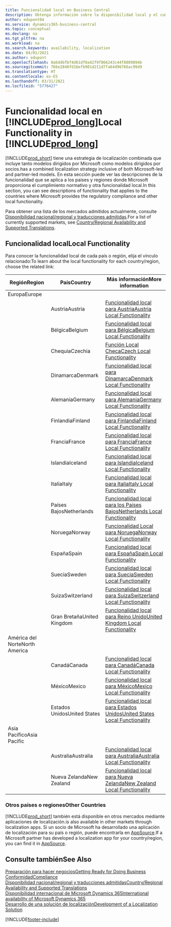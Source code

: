 ```yaml
---
title: Funcionalidad local en Business Central
description: Obtenga información sobre la disponibilidad local y el cumplimiento normativo de Business Central para los países o regiones donde Microsoft proporciona la funcionalidad local.
author: edupont04
ms.service: dynamics365-business-central
ms.topic: conceptual
ms.devlang: na
ms.tgt_pltfrm: na
ms.workload: na
ms.search.keywords: availability, localization
ms.date: 04/01/2021
ms.author: edupont
ms.openlocfilehash: 8a6d4bfbf4d61df0a42f9f866243c44f8809894b
ms.sourcegitcommit: 766e2840fd16efb901d211d7fa64d96766ac99d9
ms.translationtype: HT
ms.contentlocale: es-ES
ms.lasthandoff: 03/31/2021
ms.locfileid: "5776427"
---
```

# <a name="local-functionality-in-prod_long"></a><span data-ttu-id="5a353-103">Funcionalidad local en [!INCLUDE[prod_long](includes/prod_long.md)]</span><span class="sxs-lookup"><span data-stu-id="5a353-103">Local Functionality in [!INCLUDE[prod_long](includes/prod_long.md)]</span></span>

[!INCLUDE[prod_short](includes/prod_short.md)] <span data-ttu-id="5a353-104">tiene una estrategia de localización combinada que incluye tanto modelos dirigidos por Microsoft como modelos dirigidos por socios.</span><span class="sxs-lookup"><span data-stu-id="5a353-104">has a combined localization strategy inclusive of both Microsoft-led and partner-led models.</span></span> <span data-ttu-id="5a353-105">En esta sección puede ver las descripciones de la funcionalidad que se aplica a los países y regiones donde Microsoft proporciona el cumplimiento normativo y otra funcionalidad local.</span><span class="sxs-lookup"><span data-stu-id="5a353-105">In this section, you can see descriptions of functionality that applies to the countries where Microsoft provides the regulatory compliance and other local functionality.</span></span>  

<span data-ttu-id="5a353-106">Para obtener una lista de los mercados admitidos actualmente, consulte [Disponibilidad nacional/regional y traducciones admitidas](/dynamics365/business-central/dev-itpro/compliance/apptest-countries-and-translations?toc=/dynamics365/business-central/toc.json).</span><span class="sxs-lookup"><span data-stu-id="5a353-106">For a list of currently supported markets, see [Country/Regional Availability and Supported Translations](/dynamics365/business-central/dev-itpro/compliance/apptest-countries-and-translations?toc=/dynamics365/business-central/toc.json).</span></span>  

## <a name="local-functionality"></a><span data-ttu-id="5a353-107">Funcionalidad local</span><span class="sxs-lookup"><span data-stu-id="5a353-107">Local Functionality</span></span>

<span data-ttu-id="5a353-108">Para conocer la funcionalidad local de cada país o región, elija el vínculo relacionado:</span><span class="sxs-lookup"><span data-stu-id="5a353-108">To learn about the local functionality for each country/region, choose the related link:</span></span>

| <span data-ttu-id="5a353-109">Región</span><span class="sxs-lookup"><span data-stu-id="5a353-109">Region</span></span> | <span data-ttu-id="5a353-110">País</span><span class="sxs-lookup"><span data-stu-id="5a353-110">Country</span></span> | <span data-ttu-id="5a353-111">Más información</span><span class="sxs-lookup"><span data-stu-id="5a353-111">More information</span></span> |
| --- | --- |--- |
| <span data-ttu-id="5a353-112">Europa</span><span class="sxs-lookup"><span data-stu-id="5a353-112">Europe</span></span> |  | |
|        | <span data-ttu-id="5a353-113">Austria</span><span class="sxs-lookup"><span data-stu-id="5a353-113">Austria</span></span> | [<span data-ttu-id="5a353-114">Funcionalidad local para Austria</span><span class="sxs-lookup"><span data-stu-id="5a353-114">Austria Local Functionality</span></span>](localfunctionality/austria/austria-local-functionality.md) |
|        | <span data-ttu-id="5a353-115">Bélgica</span><span class="sxs-lookup"><span data-stu-id="5a353-115">Belgium</span></span> | [<span data-ttu-id="5a353-116">Funcionalidad local para Bélgica</span><span class="sxs-lookup"><span data-stu-id="5a353-116">Belgium Local Functionality</span></span>](localfunctionality/belgium/belgium-local-functionality.md) |
|        | <span data-ttu-id="5a353-117">Chequia</span><span class="sxs-lookup"><span data-stu-id="5a353-117">Czechia</span></span> | [<span data-ttu-id="5a353-118">Función Local Checa</span><span class="sxs-lookup"><span data-stu-id="5a353-118">Czech Local Functionality</span></span>](localfunctionality/czech/czech-local-functionality.md) |
|        | <span data-ttu-id="5a353-119">Dinamarca</span><span class="sxs-lookup"><span data-stu-id="5a353-119">Denmark</span></span> | [<span data-ttu-id="5a353-120">Funcionalidad local para Dinamarca</span><span class="sxs-lookup"><span data-stu-id="5a353-120">Denmark Local Functionality</span></span>](localfunctionality/denmark/denmark-local-functionality.md) |
|        | <span data-ttu-id="5a353-121">Alemania</span><span class="sxs-lookup"><span data-stu-id="5a353-121">Germany</span></span> | [<span data-ttu-id="5a353-122">Funcionalidad local para Alemania</span><span class="sxs-lookup"><span data-stu-id="5a353-122">Germany Local Functionality</span></span>](localfunctionality/germany/germany-local-functionality.md) |
|        | <span data-ttu-id="5a353-123">Finlandia</span><span class="sxs-lookup"><span data-stu-id="5a353-123">Finland</span></span> | [<span data-ttu-id="5a353-124">Funcionalidad local para Finlandia</span><span class="sxs-lookup"><span data-stu-id="5a353-124">Finland Local Functionality</span></span>](localfunctionality/finland/finland-local-functionality.md) |
|        | <span data-ttu-id="5a353-125">Francia</span><span class="sxs-lookup"><span data-stu-id="5a353-125">France</span></span> | [<span data-ttu-id="5a353-126">Funcionalidad local para Francia</span><span class="sxs-lookup"><span data-stu-id="5a353-126">France Local Functionality</span></span>](localfunctionality/france/france-local-functionality.md) |
|        | <span data-ttu-id="5a353-127">Islandia</span><span class="sxs-lookup"><span data-stu-id="5a353-127">Iceland</span></span> | [<span data-ttu-id="5a353-128">Funcionalidad local para Islandia</span><span class="sxs-lookup"><span data-stu-id="5a353-128">Iceland Local Functionality</span></span>](localfunctionality/iceland/iceland-local-functionality.md) |
|        | <span data-ttu-id="5a353-129">Italia</span><span class="sxs-lookup"><span data-stu-id="5a353-129">Italy</span></span> | [<span data-ttu-id="5a353-130">Funcionalidad local para Italia</span><span class="sxs-lookup"><span data-stu-id="5a353-130">Italy Local Functionality</span></span>](localfunctionality/italy/italy-local-functionality.md) |
|        | <span data-ttu-id="5a353-131">Países Bajos</span><span class="sxs-lookup"><span data-stu-id="5a353-131">Netherlands</span></span> | [<span data-ttu-id="5a353-132">Funcionalidad local para los Países Bajos</span><span class="sxs-lookup"><span data-stu-id="5a353-132">Netherlands Local Functionality</span></span>](localfunctionality/netherlands/netherlands-local-functionality.md) |
|        | <span data-ttu-id="5a353-133">Noruega</span><span class="sxs-lookup"><span data-stu-id="5a353-133">Norway</span></span> | [<span data-ttu-id="5a353-134">Funcionalidad Local para Noruega</span><span class="sxs-lookup"><span data-stu-id="5a353-134">Norway Local Functionality</span></span>](localfunctionality/norway/norway-local-functionality.md) |
|        | <span data-ttu-id="5a353-135">España</span><span class="sxs-lookup"><span data-stu-id="5a353-135">Spain</span></span> | [<span data-ttu-id="5a353-136">Funcionalidad local para España</span><span class="sxs-lookup"><span data-stu-id="5a353-136">Spain Local Functionality</span></span>](localfunctionality/spain/spain-local-functionality.md) |
|        | <span data-ttu-id="5a353-137">Suecia</span><span class="sxs-lookup"><span data-stu-id="5a353-137">Sweden</span></span> | [<span data-ttu-id="5a353-138">Funcionalidad local para Suecia</span><span class="sxs-lookup"><span data-stu-id="5a353-138">Sweden Local Functionality</span></span>](localfunctionality/sweden/sweden-local-functionality.md) |
|        | <span data-ttu-id="5a353-139">Suiza</span><span class="sxs-lookup"><span data-stu-id="5a353-139">Switzerland</span></span> | [<span data-ttu-id="5a353-140">Funcionalidad local para Suiza</span><span class="sxs-lookup"><span data-stu-id="5a353-140">Switzerland Local Functionality</span></span>](localfunctionality/switzerland/switzerland-local-functionality.md) |
|        | <span data-ttu-id="5a353-141">Gran Bretaña</span><span class="sxs-lookup"><span data-stu-id="5a353-141">United Kingdom</span></span> | [<span data-ttu-id="5a353-142">Funcionalidad local para Reino Unido</span><span class="sxs-lookup"><span data-stu-id="5a353-142">United Kingdom Local Functionality</span></span>](localfunctionality/unitedkingdom/united-kingdom-local-functionality.md) |
| <span data-ttu-id="5a353-143">América del Norte</span><span class="sxs-lookup"><span data-stu-id="5a353-143">North America</span></span> |       |  |
|        | <span data-ttu-id="5a353-144">Canadá</span><span class="sxs-lookup"><span data-stu-id="5a353-144">Canada</span></span>|[<span data-ttu-id="5a353-145">Funcionalidad local para Canadá</span><span class="sxs-lookup"><span data-stu-id="5a353-145">Canada Local Functionality</span></span>](localfunctionality/canada/canada-local-functionality.md) |
|        | <span data-ttu-id="5a353-146">México</span><span class="sxs-lookup"><span data-stu-id="5a353-146">Mexico</span></span> | [<span data-ttu-id="5a353-147">Funcionalidad local para México</span><span class="sxs-lookup"><span data-stu-id="5a353-147">Mexico Local Functionality</span></span>](localfunctionality/mexico/mexico-local-functionality.md) |
|        | <span data-ttu-id="5a353-148">Estados Unidos</span><span class="sxs-lookup"><span data-stu-id="5a353-148">United States</span></span>|[<span data-ttu-id="5a353-149">Funcionalidad local para Estados Unidos</span><span class="sxs-lookup"><span data-stu-id="5a353-149">United States Local Functionality</span></span>](localfunctionality/unitedstates/united-states-local-functionality.md) |
| <span data-ttu-id="5a353-150">Asia Pacífico</span><span class="sxs-lookup"><span data-stu-id="5a353-150">Asia Pacific</span></span> |       |  |
|        | <span data-ttu-id="5a353-151">Australia</span><span class="sxs-lookup"><span data-stu-id="5a353-151">Australia</span></span> | [<span data-ttu-id="5a353-152">Funcionalidad local para Australia</span><span class="sxs-lookup"><span data-stu-id="5a353-152">Australia Local Functionality</span></span>](localfunctionality/australia/australia-local-functionality.md) |
|        | <span data-ttu-id="5a353-153">Nueva Zelanda</span><span class="sxs-lookup"><span data-stu-id="5a353-153">New Zealand</span></span> | [<span data-ttu-id="5a353-154">Funcionalidad local para Nueva Zelanda</span><span class="sxs-lookup"><span data-stu-id="5a353-154">New Zealand Local Functionality</span></span>](localfunctionality/newzealand/new-zealand-local-functionality.md) |

### <a name="other-countries"></a><span data-ttu-id="5a353-155">Otros países o regiones</span><span class="sxs-lookup"><span data-stu-id="5a353-155">Other Countries</span></span>

[!INCLUDE[prod_short](includes/prod_short.md)] <span data-ttu-id="5a353-156">también está disponible en otros mercados mediante aplicaciones de localización.</span><span class="sxs-lookup"><span data-stu-id="5a353-156">is also available in other markets through localization apps.</span></span> <span data-ttu-id="5a353-157">Si un socio de Microsoft ha desarrollado una aplicación de localización para su país o región, puede encontrarla en [AppSource](https://go.microsoft.com/fwlink/?linkid=2081646).</span><span class="sxs-lookup"><span data-stu-id="5a353-157">If a Microsoft partner has developed a localization app for your country/region, you can find it in [AppSource](https://go.microsoft.com/fwlink/?linkid=2081646).</span></span>

## <a name="see-also"></a><span data-ttu-id="5a353-158">Consulte también</span><span class="sxs-lookup"><span data-stu-id="5a353-158">See Also</span></span>

[<span data-ttu-id="5a353-159">Preparación para hacer negocios</span><span class="sxs-lookup"><span data-stu-id="5a353-159">Getting Ready for Doing Business</span></span>](ui-get-ready-business.md)  
[<span data-ttu-id="5a353-160">Conformidad</span><span class="sxs-lookup"><span data-stu-id="5a353-160">Compliance</span></span>](compliance/compliance-overview.md)  
[<span data-ttu-id="5a353-161">Disponibilidad nacional/regional y traducciones admitidas</span><span class="sxs-lookup"><span data-stu-id="5a353-161">Country/Regional Availability and Supported Translations</span></span>](/dynamics365/business-central/dev-itpro/compliance/apptest-countries-and-translations?toc=/dynamics365/business-central/toc.json)  
[<span data-ttu-id="5a353-162">Disponibilidad internacional de Microsoft Dynamics 365</span><span class="sxs-lookup"><span data-stu-id="5a353-162">International availability of Microsoft Dynamics 365</span></span>](/dynamics365/get-started/availability)  
[<span data-ttu-id="5a353-163">Desarrollo de una solución de localización</span><span class="sxs-lookup"><span data-stu-id="5a353-163">Development of a Localization Solution</span></span>](/dynamics365/business-central/dev-itpro/developer/readiness/readiness-develop-localization)  


[!INCLUDE[footer-include](includes/footer-banner.md)]
